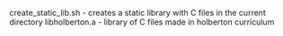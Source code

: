 create_static_lib.sh - creates a static library with C files in the current directory
libholberton.a - library of C files made in holberton curriculum